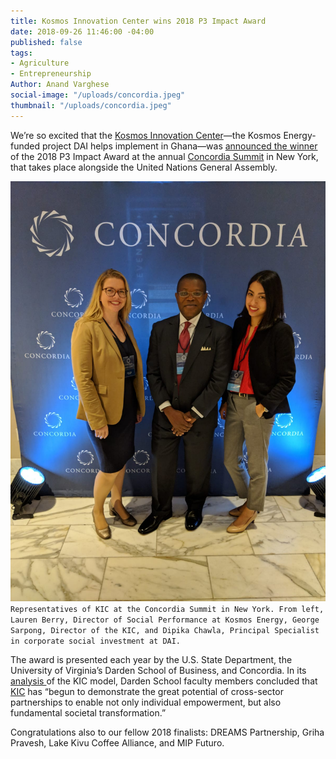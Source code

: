 ```yaml
---
title: Kosmos Innovation Center wins 2018 P3 Impact Award
date: 2018-09-26 11:46:00 -04:00
published: false
tags:
- Agriculture
- Entrepreneurship
Author: Anand Varghese
social-image: "/uploads/concordia.jpeg"
thumbnail: "/uploads/concordia.jpeg"
---
```


We’re so excited that the [Kosmos Innovation Center](https://www.dai.com/our-work/projects/ghana-kosmos-innovation-center-kic)—the Kosmos Energy-funded project DAI helps implement in Ghana—was [announced the winner](https://www.state.gov/r/pa/prs/ps/2018/09/286218.htm) of the 2018 P3 Impact Award at the annual [Concordia Summit](https://www.concordia.net/annualsummit/2018annualsummit/) in New York, that takes place alongside the United Nations General Assembly.

![concordia.jpeg](/uploads/concordia.jpeg)`Representatives of KIC at the Concordia Summit in New York. From left, Lauren Berry, Director of Social Performance at Kosmos Energy, George Sarpong, Director of the KIC, and Dipika Chawla, Principal Specialist in corporate social investment at DAI.`

The award is presented each year by the U.S. State Department, the University of Virginia’s Darden School of Business, and Concordia. In its [analysis ](https://ideas.darden.virginia.edu/2018/09/kosmos-innovation-center-a-p3-partnership/) of the KIC model, Darden School faculty members concluded that [KIC](https://dai-global-digital.com/catalyzing-ghanas-growing-agritech-ecosystem.html) has “begun to demonstrate the great potential of cross-sector partnerships to enable not only individual empowerment, but also fundamental societal transformation.” 

Congratulations also to our fellow 2018 finalists: DREAMS Partnership, Griha Pravesh, Lake Kivu Coffee Alliance, and MIP Futuro.